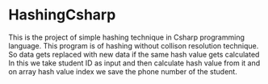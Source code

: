 # HashingCsharp
This is the project of simple hashing technique in Csharp programming language.
This program is of hashing without collison resolution technique. So data gets replaced with new data if the same hash value gets calculated
In this we take student ID as input and then calculate hash value from it and on array hash value index we save the phone number of the student. 
